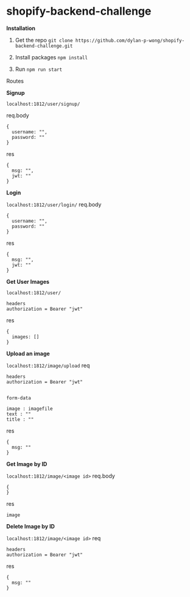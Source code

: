 # shopify-backend-challenge

**Installation**

1. Get the repo
``` git clone https://github.com/dylan-p-wong/shopify-backend-challenge.git ```

2. Install packages
``` npm install ```

3. Run
``` npm run start ```

Routes

**Signup**

``` localhost:1812/user/signup/ ```

req.body
```
{
  username: "",
  password: ""
}
```
res
```
{
  msg: "",
  jwt: ""
}
```

**Login**

``` localhost:1812/user/login/ ```
req.body
```
{
  username: "",
  password: ""
}
```
res
```
{
  msg: "",
  jwt: ""
}
```

**Get User Images**

``` localhost:1812/user/ ```
```
headers
authorization = Bearer "jwt"
```
res
```
{
  images: []
}
```
**Upload an image**

``` localhost:1812/image/upload ```
req
```
headers
authorization = Bearer "jwt"


form-data

image : imagefile
text : ""
title : ""

```
res
```
{
  msg: ""
}
```

**Get Image by ID**

``` localhost:1812/image/<image id> ```
req.body
```
{
}
```
res
```
image
```

**Delete Image by ID**

``` localhost:1812/image/<image id> ```
req
```
headers
authorization = Bearer "jwt"
```
res
```
{
  msg: ""
}
```




